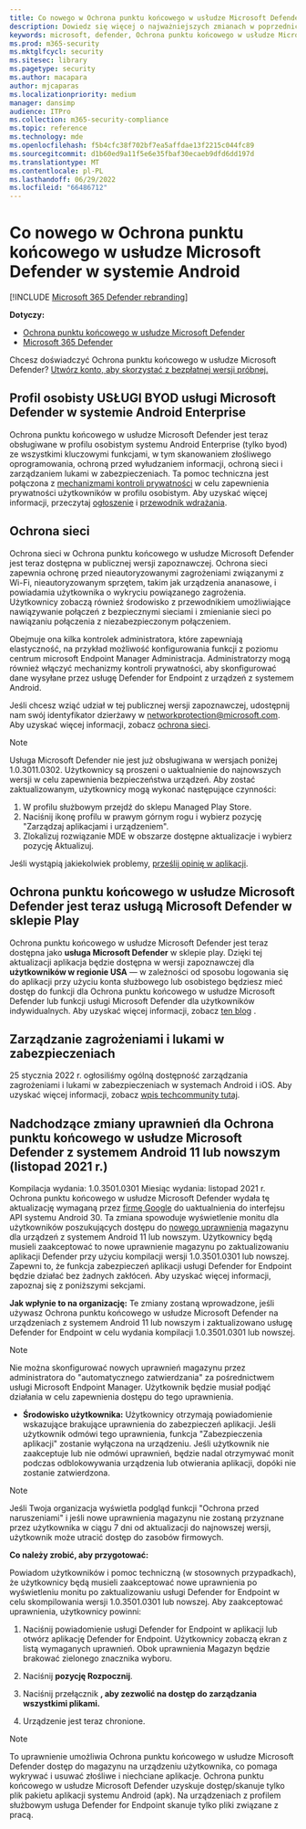```yaml
---
title: Co nowego w Ochrona punktu końcowego w usłudze Microsoft Defender w systemie Android
description: Dowiedz się więcej o najważniejszych zmianach w poprzednich wersjach Ochrona punktu końcowego w usłudze Microsoft Defender w systemie Android.
keywords: microsoft, defender, Ochrona punktu końcowego w usłudze Microsoft Defender, mac, instalacja, macos, whatsnew
ms.prod: m365-security
ms.mktglfcycl: security
ms.sitesec: library
ms.pagetype: security
ms.author: macapara
author: mjcaparas
ms.localizationpriority: medium
manager: dansimp
audience: ITPro
ms.collection: m365-security-compliance
ms.topic: reference
ms.technology: mde
ms.openlocfilehash: f5b4cfc38f702bf7ea5affdae13f2215c044fc89
ms.sourcegitcommit: d1b60ed9a11f5e6e35fbaf30ecaeb9dfd6dd197d
ms.translationtype: MT
ms.contentlocale: pl-PL
ms.lasthandoff: 06/29/2022
ms.locfileid: "66486712"
---
```

# <a name="whats-new-in-microsoft-defender-for-endpoint-on-android"></a>Co nowego w Ochrona punktu końcowego w usłudze Microsoft Defender w systemie Android

[!INCLUDE [Microsoft 365 Defender rebranding](../../includes/microsoft-defender.md)]

**Dotyczy:**
- [Ochrona punktu końcowego w usłudze Microsoft Defender](https://go.microsoft.com/fwlink/p/?linkid=2154037)
- [Microsoft 365 Defender](https://go.microsoft.com/fwlink/?linkid=2118804)

Chcesz doświadczyć Ochrona punktu końcowego w usłudze Microsoft Defender? [Utwórz konto, aby skorzystać z bezpłatnej wersji próbnej.](https://signup.microsoft.com/create-account/signup?products=7f379fee-c4f9-4278-b0a1-e4c8c2fcdf7e&ru=https://aka.ms/MDEp2OpenTrial?ocid=docs-wdatp-exposedapis-abovefoldlink)

## <a name="microsoft-defender-on-android-enterprise-byod-personal-profile"></a>Profil osobisty USŁUGI BYOD usługi Microsoft Defender w systemie Android Enterprise
Ochrona punktu końcowego w usłudze Microsoft Defender jest teraz obsługiwane w profilu osobistym systemu Android Enterprise (tylko byod) ze wszystkimi kluczowymi funkcjami, w tym skanowaniem złośliwego oprogramowania, ochroną przed wyłudzaniem informacji, ochroną sieci i zarządzaniem lukami w zabezpieczeniach. Ta pomoc techniczna jest połączona z [mechanizmami kontroli prywatności](/microsoft-365/security/defender-endpoint/android-configure#privacy-controls) w celu zapewnienia prywatności użytkowników w profilu osobistym. Aby uzyskać więcej informacji, przeczytaj [ogłoszenie](https://techcommunity.microsoft.com/t5/microsoft-defender-for-endpoint/announcing-the-public-preview-of-defender-for-endpoint-personal/ba-p/3370979) i [przewodnik wdrażania](/microsoft-365/security/defender-endpoint/android-intune#set-up-microsoft-defender-in-personal-profile-on-android-enterprise-in-byod-mode).

## <a name="network-protection"></a>Ochrona sieci
Ochrona sieci w Ochrona punktu końcowego w usłudze Microsoft Defender jest teraz dostępna w publicznej wersji zapoznawczej. Ochrona sieci zapewnia ochronę przed nieautoryzowanymi zagrożeniami związanymi z Wi-Fi, nieautoryzowanym sprzętem, takim jak urządzenia ananasowe, i powiadamia użytkownika o wykryciu powiązanego zagrożenia. Użytkownicy zobaczą również środowisko z przewodnikiem umożliwiające nawiązywanie połączeń z bezpiecznymi sieciami i zmienianie sieci po nawiązaniu połączenia z niezabezpieczonym połączeniem.

Obejmuje ona kilka kontrolek administratora, które zapewniają elastyczność, na przykład możliwość konfigurowania funkcji z poziomu centrum microsoft Endpoint Manager Administracja. Administratorzy mogą również włączyć mechanizmy kontroli prywatności, aby skonfigurować dane wysyłane przez usługę Defender for Endpoint z urządzeń z systemem Android. 

Jeśli chcesz wziąć udział w tej publicznej wersji zapoznawczej, udostępnij nam swój identyfikator dzierżawy w networkprotection@microsoft.com. Aby uzyskać więcej informacji, zobacz [ochrona sieci](/microsoft-365/security/defender-endpoint/android-configure).

>[!NOTE]
>Usługa Microsoft Defender nie jest już obsługiwana w wersjach poniżej 1.0.3011.0302. Użytkownicy są proszeni o uaktualnienie do najnowszych wersji w celu zapewnienia bezpieczeństwa urządzeń.
Aby zostać zaktualizowanym, użytkownicy mogą wykonać następujące czynności:
>1. W profilu służbowym przejdź do sklepu Managed Play Store.
>2. Naciśnij ikonę profilu w prawym górnym rogu i wybierz pozycję "Zarządzaj aplikacjami i urządzeniem".
>3. Zlokalizuj rozwiązanie MDE w obszarze dostępne aktualizacje i wybierz pozycję Aktualizuj.
>
>Jeśli wystąpią jakiekolwiek problemy, [prześlij opinię w aplikacji](/security/defender-endpoint/android-support-signin#send-in-app-feedback).

## <a name="microsoft-defender-for-endpoint-is-now-microsoft-defender-in-the-play-store"></a>Ochrona punktu końcowego w usłudze Microsoft Defender jest teraz usługą Microsoft Defender w sklepie Play

Ochrona punktu końcowego w usłudze Microsoft Defender jest teraz dostępna jako **usługa Microsoft Defender** w sklepie play. Dzięki tej aktualizacji aplikacja będzie dostępna w wersji zapoznawczej dla **użytkowników w regionie USA** — w zależności od sposobu logowania się do aplikacji przy użyciu konta służbowego lub osobistego będziesz mieć dostęp do funkcji dla Ochrona punktu końcowego w usłudze Microsoft Defender lub funkcji usługi Microsoft Defender dla użytkowników indywidualnych. Aby uzyskać więcej informacji, zobacz [ten blog](https://www.microsoft.com/microsoft-365/microsoft-defender-for-individuals) .

## <a name="threat-and-vulnerability-management"></a>Zarządzanie zagrożeniami i lukami w zabezpieczeniach

25 stycznia 2022 r. ogłosiliśmy ogólną dostępność zarządzania zagrożeniami i lukami w zabezpieczeniach w systemach Android i iOS. Aby uzyskać więcej informacji, zobacz [wpis techcommunity tutaj](https://techcommunity.microsoft.com/t5/microsoft-defender-for-endpoint/announcing-general-availability-of-vulnerability-management/ba-p/3071663).

## <a name="upcoming-permission-changes-for-microsoft-defender-for-endpoint-running-android-11-or-later-nov-2021"></a>Nadchodzące zmiany uprawnień dla Ochrona punktu końcowego w usłudze Microsoft Defender z systemem Android 11 lub nowszym (listopad 2021 r.)

Kompilacja wydania: 1.0.3501.0301 Miesiąc wydania: listopad 2021 r. Ochrona punktu końcowego w usłudze Microsoft Defender wydała tę aktualizację wymaganą przez [firmę Google](https://developer.android.com/distribute/play-policies#APILevel30) do uaktualnienia do interfejsu API systemu Android 30. Ta zmiana spowoduje wyświetlenie monitu dla użytkowników poszukujących dostępu do [nowego uprawnienia](https://developer.android.com/training/data-storage/manage-all-files#all-files-access-google-play) magazynu dla urządzeń z systemem Android 11 lub nowszym. Użytkownicy będą musieli zaakceptować to nowe uprawnienie magazynu po zaktualizowaniu aplikacji Defender przy użyciu kompilacji wersji 1.0.3501.0301 lub nowszej. Zapewni to, że funkcja zabezpieczeń aplikacji usługi Defender for Endpoint będzie działać bez żadnych zakłóceń. Aby uzyskać więcej informacji, zapoznaj się z poniższymi sekcjami.

**Jak wpłynie to na organizację:** Te zmiany zostaną wprowadzone, jeśli używasz Ochrona punktu końcowego w usłudze Microsoft Defender na urządzeniach z systemem Android 11 lub nowszym i zaktualizowano usługę Defender for Endpoint w celu wydania kompilacji 1.0.3501.0301 lub nowszej.

> [!NOTE]
> Nie można skonfigurować nowych uprawnień magazynu przez administratora do "automatycznego zatwierdzania" za pośrednictwem usługi Microsoft Endpoint Manager. Użytkownik będzie musiał podjąć działania w celu zapewnienia dostępu do tego uprawnienia.

- **Środowisko użytkownika:** Użytkownicy otrzymają powiadomienie wskazujące brakujące uprawnienia do zabezpieczeń aplikacji. Jeśli użytkownik odmówi tego uprawnienia, funkcja "Zabezpieczenia aplikacji" zostanie wyłączona na urządzeniu. Jeśli użytkownik nie zaakceptuje lub nie odmówi uprawnień, będzie nadal otrzymywać monit podczas odblokowywania urządzenia lub otwierania aplikacji, dopóki nie zostanie zatwierdzona.

> [!NOTE]
> Jeśli Twoja organizacja wyświetla podgląd funkcji "Ochrona przed naruszeniami" i jeśli nowe uprawnienia magazynu nie zostaną przyznane przez użytkownika w ciągu 7 dni od aktualizacji do najnowszej wersji, użytkownik może utracić dostęp do zasobów firmowych.

**Co należy zrobić, aby przygotować:**

Powiadom użytkowników i pomoc techniczną (w stosownych przypadkach), że użytkownicy będą musieli zaakceptować nowe uprawnienia po wyświetleniu monitu po zaktualizowaniu usługi Defender for Endpoint w celu skompilowania wersji 1.0.3501.0301 lub nowszej. Aby zaakceptować uprawnienia, użytkownicy powinni:

1. Naciśnij powiadomienie usługi Defender for Endpoint w aplikacji lub otwórz aplikację Defender for Endpoint. Użytkownicy zobaczą ekran z listą wymaganych uprawnień. Obok uprawnienia Magazyn będzie brakować zielonego znacznika wyboru.

2. Naciśnij **pozycję Rozpocznij**.

3. Naciśnij przełącznik **, aby zezwolić na dostęp do zarządzania wszystkimi plikami.**

4. Urządzenie jest teraz chronione.

  > [!NOTE]
  > To uprawnienie umożliwia Ochrona punktu końcowego w usłudze Microsoft Defender dostęp do magazynu na urządzeniu użytkownika, co pomaga wykrywać i usuwać złośliwe i niechciane aplikacje. Ochrona punktu końcowego w usłudze Microsoft Defender uzyskuje dostęp/skanuje tylko plik pakietu aplikacji systemu Android (apk). Na urządzeniach z profilem służbowym usługa Defender for Endpoint skanuje tylko pliki związane z pracą.
